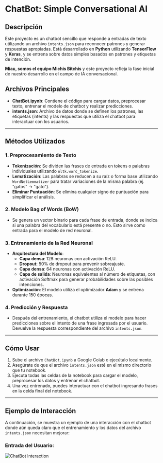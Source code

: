 # ChatBot: Simple Conversational AI

## Descripción

Este proyecto es un chatbot sencillo que responde a entradas de texto utilizando un archivo `intents.json` para reconocer patrones y generar respuestas apropiadas. Está desarrollado en **Python** utilizando **TensorFlow** y **Keras**, y se entrena sobre datos simples basados en patrones y etiquetas de intención.

**Miau, somos el equipo Michis Bitchis** y este proyecto refleja la fase inicial de nuestro desarrollo en el campo de IA conversacional.

## Archivos Principales

- **ChatBot.ipynb**: Contiene el código para cargar datos, preprocesar texto, entrenar el modelo de chatbot y realizar predicciones.
- **intents.json**: Archivo de datos donde se definen los patrones, las etiquetas (intents) y las respuestas que utiliza el chatbot para interactuar con los usuarios.
  
---

## Métodos Utilizados

### 1. **Preprocesamiento de Texto**
   - **Tokenización**: Se dividen las frases de entrada en tokens o palabras individuales utilizando `nltk.word_tokenize`.
   - **Lematización**: Las palabras se reducen a su raíz o forma base utilizando `WordNetLemmatizer` para tratar variaciones de la misma palabra (ej. "gatos" -> "gato").
   - **Eliminar Puntuación**: Se elimina cualquier signo de puntuación para simplificar el análisis.

### 2. **Modelo Bag of Words (BoW)**
   - Se genera un vector binario para cada frase de entrada, donde se indica si una palabra del vocabulario está presente o no. Esto sirve como entrada para el modelo de red neuronal.

### 3. **Entrenamiento de la Red Neuronal**
   - **Arquitectura del Modelo**:
     - **Capa densa**: 128 neuronas con activación ReLU.
     - **Dropout**: 50% de dropout para prevenir sobreajuste.
     - **Capa densa**: 64 neuronas con activación ReLU.
     - **Capa de salida**: Neuronas equivalentes al número de etiquetas, con activación Softmax para generar probabilidades sobre las posibles intenciones.
   - **Optimización**: El modelo utiliza el optimizador **Adam** y se entrena durante 150 épocas.

### 4. **Predicción y Respuesta**
   - Después del entrenamiento, el chatbot utiliza el modelo para hacer predicciones sobre el intento de una frase ingresada por el usuario. Devuelve la respuesta correspondiente del archivo `intents.json`.

---

## Cómo Usar

1. Sube el archivo `ChatBot.ipynb` a Google Colab o ejecútalo localmente.
2. Asegúrate de que el archivo `intents.json` esté en el mismo directorio que tu notebook.
3. Ejecuta todas las celdas de la notebook para cargar el modelo, preprocesar los datos y entrenar el chatbot.
4. Una vez entrenado, puedes interactuar con el chatbot ingresando frases en la celda final del notebook.

---

## Ejemplo de Interacción

A continuación, se muestra un ejemplo de una interacción con el chatbot donde aún queda claro que el entrenamiento y los datos del archivo `intents.json` necesitan mejorar:

### Entrada del Usuario:
![ChatBot Interaction](./sample_chatbot_interaction.png) 
